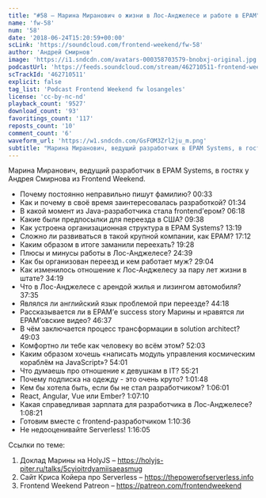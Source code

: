 ```yaml
---
title: "#58 – Марина Миранович о жизни в Лос-Анджелесе и работе в EPAM"
name: 'fw-58'
num: '58'
date: '2018-06-24T15:20:59+00:00'
scLink: 'https://soundcloud.com/frontend-weekend/fw-58'
author: 'Андрей Смирнов'
image: 'https://i1.sndcdn.com/avatars-000358703579-bnobxj-original.jpg'
podcastUrl: 'https://feeds.soundcloud.com/stream/462710511-frontend-weekend-fw-58.m4a'
scTrackId: '462710511'
explicit: false
tag_list: 'Podcast Frontend Weekend fw losangeles'
license: 'cc-by-nc-nd'
playback_count: '9527'
download_count: '93'
favoritings_count: '117'
reposts_count: '10'
comment_count: '6'
waveform_url: 'https://w1.sndcdn.com/GsFOM3Zrl2ju_m.png'
subtitle: "Марина Миранович, ведущий разработчик в EPAM Systems, в гостях у Андрея Смирнова из Frontend Weekend.  "
---
```

Марина Миранович, ведущий разработчик в EPAM Systems, в гостях у Андрея Смирнова из Frontend Weekend.  

- Почему постоянно неправильно пишут фамилию? <timecode sec="33">00:33</timecode>
- Как и почему в своё время заинтересовалась разработкой? <timecode sec="94">01:34</timecode>
- В какой момент из Java-разработчика стала frontend’ером? <timecode sec="378">06:18</timecode>
- Какие были предпосылки для переезда в США? <timecode sec="578">09:38</timecode>
- Как устроена организационная структура в EPAM Systems? <timecode sec="799">13:19</timecode>
- Сложно ли развиваться в такой крупной компании, как EPAM? <timecode sec="1032">17:12</timecode>
- Каким образом в итоге заманили переехать? <timecode sec="1168">19:28</timecode>
- Плюсы и минусы работы в Лос-Анджелесе? <timecode sec="1479">24:39</timecode>
- Как бы организован переезд и кем работает муж? <timecode sec="1744">29:04</timecode>
- Как изменилось отношение к Лос-Анджелесу за пару лет жизни в штате? <timecode sec="2059">34:19</timecode>
- Что в Лос-Анджелесе с арендой жилья и лизингом автомобиля? <timecode sec="2255">37:35</timecode>
- Являлся ли английский язык проблемой при переезде? <timecode sec="2658">44:18</timecode>
- Рассказывается ли в EPAM’е success story Марины и нравятся ли EPAM’овские видео? <timecode sec="2797">46:37</timecode>
- В чём заключается процесс трансформации в solution architect? <timecode sec="2943">49:03</timecode>
- Комфортно ли тебе как человеку во всём этом? <timecode sec="3123">52:03</timecode>
- Каким образом хочешь «написать модуль управления космическим кораблём на JavaScript»? <timecode sec="3241">54:01</timecode>
- Что думаешь про отношение к девушкам в IT? <timecode sec="3321">55:21</timecode>
- Почему подписка на одежду - это очень круто? <timecode sec="3708">1:01:48</timecode>
- Кем бы хотела быть, если бы не стал разработчиком? <timecode sec="3961">1:06:01</timecode>
- React, Angular, Vue или Ember? <timecode sec="4030">1:07:10</timecode>
- Какая справедливая зарплата для разработчика в Лос-Анджелесе? <timecode sec="4101">1:08:21</timecode>
- Готовим вместе с frontend-разработчиком <timecode sec="4236">1:10:36</timecode>
- Не недооценивайте Serverless! <timecode sec="4565">1:16:05</timecode>

Ссылки по теме:
1) Доклад Марины на HolyJS – https://holyjs-piter.ru/talks/5cyioitrdyamiisaeasmug
2) Сайт Криса Койера про Serverless – https://thepowerofserverless.info
3) Frontend Weekend Patreon – https://patreon.com/frontendweekend